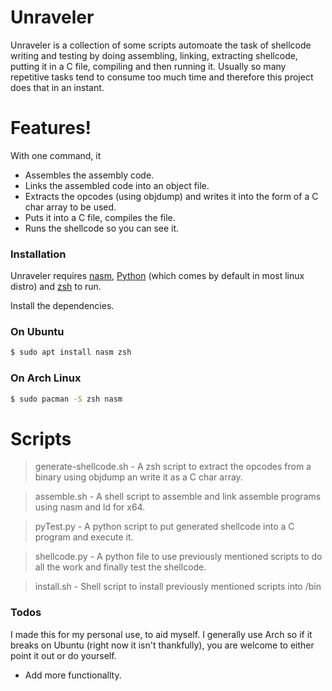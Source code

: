 # Unraveler

Unraveler is a collection of some scripts automoate the task of shellcode writing and testing by doing assembling, linking, extracting shellcode, putting it in a C file, compiling and then running it. Usually so many repetitive tasks tend to consume too much time and therefore this project does that in an instant.

#  Features!

With one command, it 
  - Assembles the assembly code.
  - Links the assembled code into an object file.
  - Extracts the opcodes (using objdump) and writes it into the form of a C char array to be used.
  - Puts it into a C file, compiles the file.
  - Runs the shellcode so you can see it.

### Installation

Unraveler requires [nasm](http://www.nasm.us/), [Python](https://www.python.org/) (which comes by default in most linux distro) and [zsh](http://www.zsh.org/) to run.

Install the dependencies.

### On Ubuntu 
```sh
$ sudo apt install nasm zsh
```

### On Arch Linux

```sh
$ sudo pacman -S zsh nasm
```

# Scripts
>generate-shellcode.sh - A zsh script to extract the opcodes from a binary using objdump an write it as a C char array.

>assemble.sh - A shell script to assemble and link assemble programs using nasm and ld for x64.

>pyTest.py - A python script to put generated shellcode into a C program and execute it.

>shellcode.py - A python file to use previously mentioned scripts to do all the work and finally test the shellcode.

>install.sh - Shell script to install previously mentioned scripts into /bin

### Todos
I made this for my personal use, to aid myself. I generally use Arch so if it breaks on Ubuntu (right now it isn't thankfully), you are welcome to either point it out or do yourself.
 - Add more functionallty. 
